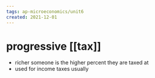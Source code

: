 ```yaml
---
tags: ap-microeconomics/unit6 
created: 2021-12-01
---
```


# progressive [[tax]]

- richer someone is the higher percent they are taxed at
- used for income taxes usually 
